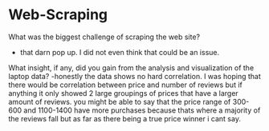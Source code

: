 # Web-Scraping
What was the biggest challenge of scraping the web site?
- that darn pop up. I did not even think that could be an issue.

What insight, if any, did you gain from the analysis and visualization of the laptop data?
-honestly the data shows no hard correlation. I was hoping that there would be correlation between price and number of reviews but if anything it only showed 2 large groupings of prices that have a larger amount of reviews. you might be able to say that the price range of 300-600 and 1100-1400 have more purchases because thats where a majority of the reviews fall but as far as there being a true price winner i cant say.
